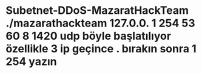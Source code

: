 # Subetnet-DDoS-MazaratHackTeam ./mazarathackteam 127.0.0. 1 254 53 60 8 1420 udp böyle başlatılıyor özellikle 3 ip geçince . bırakın sonra 1 254 yazın
